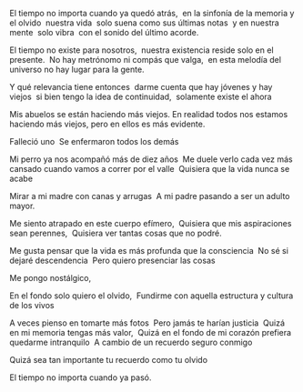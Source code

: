 El tiempo no importa cuando ya quedó atrás, 
en la sinfonía de la memoria y el olvido 
nuestra vida 
solo suena como sus últimas notas 
y en nuestra mente 
solo vibra 
con el sonido del último acorde. 

El tiempo no existe para nosotros, 
nuestra existencia reside solo en el presente. 
No hay metrónomo ni compás que valga, 
en esta melodía del universo no hay lugar para la gente. 

Y qué relevancia tiene entonces 
darme cuenta que hay jóvenes y hay viejos 
si bien tengo la idea de continuidad, 
solamente existe el ahora 

Mis abuelos se están haciendo más viejos. En realidad todos nos estamos haciendo más viejos, pero en ellos es más evidente. 

Falleció uno 
Se enfermaron todos los demás 

Mi perro ya nos acompañó más de diez años 
Me duele verlo cada vez más cansado cuando vamos a correr por el valle 
Quisiera que la vida nunca se acabe 

Mirar a mi madre con canas y arrugas 
A mi padre pasando a ser un adulto mayor. 

Me siento atrapado en este cuerpo efímero, 
Quisiera que mis aspiraciones sean perennes, 
Quisiera ver tantas cosas que no podré. 

Me gusta pensar que la vida es más profunda que la consciencia 
No sé si dejaré descendencia 
Pero quiero presenciar las cosas 

Me pongo nostálgico, 

En el fondo solo quiero el olvido, 
Fundirme con aquella estructura y cultura de los vivos 

A veces pienso en tomarte más fotos 
Pero jamás te harían justicia 
Quizá en mi memoria tengas más valor, 
Quizá en el fondo de mi corazón prefiera quedarme intranquilo 
A cambio de un recuerdo seguro conmigo 

Quizá sea tan importante tu recuerdo como tu olvido 

El tiempo no importa cuando ya pasó.